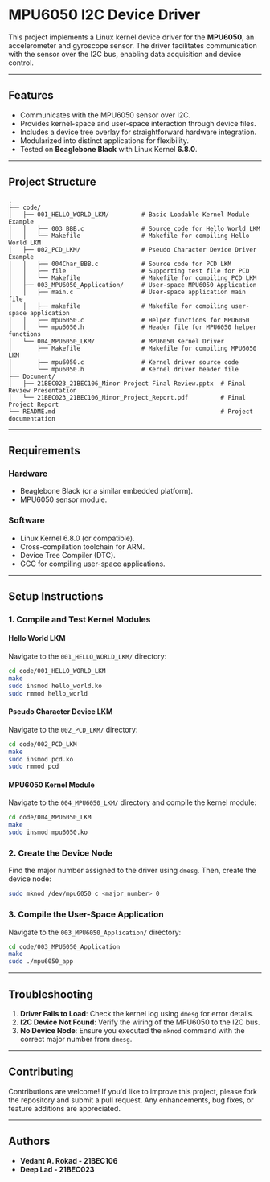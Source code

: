 
# MPU6050 I2C Device Driver

This project implements a Linux kernel device driver for the **MPU6050**, an accelerometer and gyroscope sensor. 
The driver facilitates communication with the sensor over the I2C bus, enabling data acquisition and device control.

---

## Features
- Communicates with the MPU6050 sensor over I2C.
- Provides kernel-space and user-space interaction through device files.
- Includes a device tree overlay for straightforward hardware integration.
- Modularized into distinct applications for flexibility.
- Tested on **Beaglebone Black** with Linux Kernel **6.8.0**.

---

## Project Structure
```plaintext
.
├── code/
│   ├── 001_HELLO_WORLD_LKM/         # Basic Loadable Kernel Module Example
│   │   ├── 003_BBB.c                # Source code for Hello World LKM
│   │   └── Makefile                 # Makefile for compiling Hello World LKM
│   ├── 002_PCD_LKM/                 # Pseudo Character Device Driver Example
│   │   ├── 004Char_BBB.c            # Source code for PCD LKM
│   │   ├── file                     # Supporting test file for PCD
│   │   └── Makefile                 # Makefile for compiling PCD LKM
│   ├── 003_MPU6050_Application/     # User-space MPU6050 Application
│   │   ├── main.c                   # User-space application main file
│   │   ├── makefile                 # Makefile for compiling user-space application
│   │   ├── mpu6050.c                # Helper functions for MPU6050
│   │   └── mpu6050.h                # Header file for MPU6050 helper functions
│   └── 004_MPU6050_LKM/             # MPU6050 Kernel Driver
│       ├── Makefile                 # Makefile for compiling MPU6050 LKM
│       ├── mpu6050.c                # Kernel driver source code
│       └── mpu6050.h                # Kernel driver header file
├── Document/
│   ├── 21BEC023_21BEC106_Minor Project Final Review.pptx  # Final Review Presentation
│   └── 21BEC023_21BEC106_Minor_Project_Report.pdf         # Final Project Report
└── README.md                                              # Project documentation
```

---

## Requirements
### Hardware
- Beaglebone Black (or a similar embedded platform).
- MPU6050 sensor module.

### Software
- Linux Kernel 6.8.0 (or compatible).
- Cross-compilation toolchain for ARM.
- Device Tree Compiler (DTC).
- GCC for compiling user-space applications.

---

## Setup Instructions

### 1. Compile and Test Kernel Modules
#### Hello World LKM
Navigate to the `001_HELLO_WORLD_LKM/` directory:
```bash
cd code/001_HELLO_WORLD_LKM
make
sudo insmod hello_world.ko
sudo rmmod hello_world
```

#### Pseudo Character Device LKM
Navigate to the `002_PCD_LKM/` directory:
```bash
cd code/002_PCD_LKM
make
sudo insmod pcd.ko
sudo rmmod pcd
```

#### MPU6050 Kernel Module
Navigate to the `004_MPU6050_LKM/` directory and compile the kernel module:
```bash
cd code/004_MPU6050_LKM
make
sudo insmod mpu6050.ko
```

### 2. Create the Device Node
Find the major number assigned to the driver using `dmesg`. Then, create the device node:
```bash
sudo mknod /dev/mpu6050 c <major_number> 0
```

### 3. Compile the User-Space Application
Navigate to the `003_MPU6050_Application/` directory:
```bash
cd code/003_MPU6050_Application
make
sudo ./mpu6050_app
```

---

## Troubleshooting
1. **Driver Fails to Load**: Check the kernel log using `dmesg` for error details.
2. **I2C Device Not Found**: Verify the wiring of the MPU6050 to the I2C bus.
3. **No Device Node**: Ensure you executed the `mknod` command with the correct major number from `dmesg`.

---

## Contributing
Contributions are welcome! If you'd like to improve this project, please fork the repository and submit a pull request. 
Any enhancements, bug fixes, or feature additions are appreciated.

---

## Authors
- **Vedant A. Rokad - 21BEC106** 
- **Deep Lad - 21BEC023**
